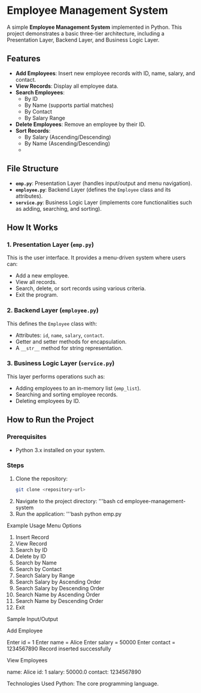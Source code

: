 # Employee Management System

A simple **Employee Management System** implemented in Python. This project demonstrates a basic three-tier architecture, including a Presentation Layer, Backend Layer, and Business Logic Layer.

## Features

- **Add Employees**: Insert new employee records with ID, name, salary, and contact.
- **View Records**: Display all employee data.
- **Search Employees**:
  - By ID
  - By Name (supports partial matches)
  - By Contact
  - By Salary Range
- **Delete Employees**: Remove an employee by their ID.
- **Sort Records**:
  - By Salary (Ascending/Descending)
  - By Name (Ascending/Descending)
  - 
## File Structure

- **`emp.py`**: Presentation Layer (handles input/output and menu navigation).
- **`employee.py`**: Backend Layer (defines the `Employee` class and its attributes).
- **`service.py`**: Business Logic Layer (implements core functionalities such as adding, searching, and sorting).

## How It Works

### 1. Presentation Layer (`emp.py`)
This is the user interface. It provides a menu-driven system where users can:
- Add a new employee.
- View all records.
- Search, delete, or sort records using various criteria.
- Exit the program.

### 2. Backend Layer (`employee.py`)
This defines the `Employee` class with:
- Attributes: `id`, `name`, `salary`, `contact`.
- Getter and setter methods for encapsulation.
- A `__str__` method for string representation.

### 3. Business Logic Layer (`service.py`)
This layer performs operations such as:
- Adding employees to an in-memory list (`emp_list`).
- Searching and sorting employee records.
- Deleting employees by ID.

## How to Run the Project

### Prerequisites
- Python 3.x installed on your system.

### Steps
1. Clone the repository:
   ```bash
   git clone <repository-url>
2. Navigate to the project directory:
   '''bash
   cd employee-management-system
3. Run the application:
   '''bash
   python emp.py
   
Example Usage
Menu Options

1. Insert Record
2. View Record
3. Search by ID
4. Delete by ID
5. Search by Name
6. Search by Contact
7. Search Salary by Range
8. Search Salary by Ascending Order
9. Search Salary by Descending Order
10. Search Name by Ascending Order
11. Search Name by Descending Order
12. Exit


Sample Input/Output

Add Employee

Enter id = 1
Enter name = Alice
Enter salary = 50000
Enter contact = 1234567890
Record inserted successfully


View Employees

name: Alice
id: 1
salary: 50000.0
contact: 1234567890


Technologies Used
Python: The core programming language.





